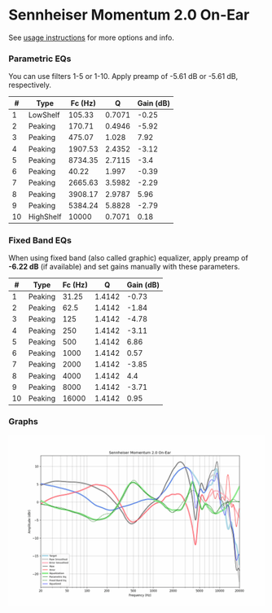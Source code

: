 # Sennheiser Momentum 2.0 On-Ear
See [usage instructions](https://github.com/jaakkopasanen/AutoEq#usage) for more options and info.

### Parametric EQs
You can use filters 1-5 or 1-10. Apply preamp of -5.61 dB or -5.61 dB, respectively.

|   # | Type      |   Fc (Hz) |      Q |   Gain (dB) |
|-----|-----------|-----------|--------|-------------|
|   1 | LowShelf  |    105.33 | 0.7071 |       -0.25 |
|   2 | Peaking   |    170.71 | 0.4946 |       -5.92 |
|   3 | Peaking   |    475.07 | 1.028  |        7.92 |
|   4 | Peaking   |   1907.53 | 2.4352 |       -3.12 |
|   5 | Peaking   |   8734.35 | 2.7115 |       -3.4  |
|   6 | Peaking   |     40.22 | 1.997  |       -0.39 |
|   7 | Peaking   |   2665.63 | 3.5982 |       -2.29 |
|   8 | Peaking   |   3908.17 | 2.9787 |        5.96 |
|   9 | Peaking   |   5384.24 | 5.8828 |       -2.79 |
|  10 | HighShelf |  10000    | 0.7071 |        0.18 |

### Fixed Band EQs
When using fixed band (also called graphic) equalizer, apply preamp of **-6.22 dB** (if available) and set gains manually with these parameters.

|   # | Type    |   Fc (Hz) |      Q |   Gain (dB) |
|-----|---------|-----------|--------|-------------|
|   1 | Peaking |     31.25 | 1.4142 |       -0.73 |
|   2 | Peaking |     62.5  | 1.4142 |       -1.84 |
|   3 | Peaking |    125    | 1.4142 |       -4.78 |
|   4 | Peaking |    250    | 1.4142 |       -3.11 |
|   5 | Peaking |    500    | 1.4142 |        6.86 |
|   6 | Peaking |   1000    | 1.4142 |        0.57 |
|   7 | Peaking |   2000    | 1.4142 |       -3.85 |
|   8 | Peaking |   4000    | 1.4142 |        4.4  |
|   9 | Peaking |   8000    | 1.4142 |       -3.71 |
|  10 | Peaking |  16000    | 1.4142 |        0.95 |

### Graphs
![](./Sennheiser%20Momentum%202.0%20On-Ear.png)
